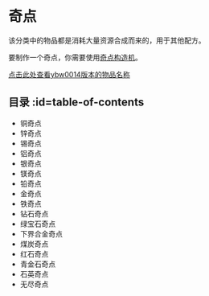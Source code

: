 # 奇点

该分类中的物品都是消耗大量资源合成而来的，用于其他配方。

要制作一个奇点，你需要使用[奇点构造机](/Singularity-Constructor)。

[点击此处查看ybw0014版本的物品名称](/Singularities)

## 目录 :id=table-of-contents

- 铜奇点
- 锌奇点
- 锡奇点
- 铝奇点
- 银奇点
- 镁奇点
- 铅奇点
- 金奇点
- 铁奇点
- 钻石奇点
- 绿宝石奇点
- 下界合金奇点
- 煤炭奇点
- 红石奇点
- 青金石奇点
- 石英奇点
- 无尽奇点

